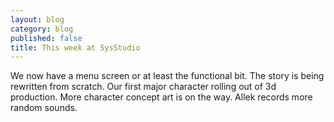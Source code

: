 ```yaml
---
layout: blog
category: blog
published: false
title: This week at SysStudio
---
```


We now have a menu screen or at least the functional bit. The story is being rewritten from scratch. Our first major character rolling out of 3d production. More character concept art is on the way. Allek records more random sounds. 

